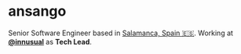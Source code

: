 # ansango

Senior Software Engineer based in [Salamanca, Spain 🇪🇸](https://goo.gl/maps/M37ZkZBpbKoKESFz8). Working at **[@innusual](https://www.innusual.tech/)** as **Tech Lead**.

